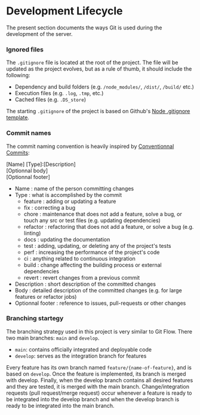 # Development Lifecycle

The present section documents the ways Git is used during the development of the server.

### Ignored files

The `.gitignore` file is located at the root of the project. The file will be updated as the project evolves, but as a rule of thumb, it should include the following:

-   Dependency and build folders (e.g. `/node_modules/`, `/dist/`, `/build/` etc.)
-   Execution files (e.g. `.log`, `.tmp`, etc.)
-   Cached files (e.g. `.DS_store`)

The starting `.gitignore` of the project is based on Github's [Node .gitignore template](https://github.com/github/gitignore/blob/main/Node.gitignore).

### Commit names

The commit naming convention is heavily inspired by [Conventionnal Commits](https://www.conventionalcommits.org/en/v1.0.0/):

[Name] [Type]:[Description]\
[Optionnal body]\
[Optionnal footer]

-   Name : name of the person committing changes
-   Type : what is accomplished by the commit
    -   feature : adding or updating a feature
    -   fix : correcting a bug
    -   chore : maintenance that does not add a feature, solve a bug, or touch any src or test files (e.g. updating dependencies)
    -   refactor : refactoring that does not add a feature, or solve a bug (e.g. linting)
    -   docs : updating the documentation
    -   test : adding, updating, or deleting any of the project's tests
    -   perf : increasing the performance of the project's code
    -   ci : anything related to continuous integration
    -   build : change affecting the building process or external dependencies
    -   revert : revert changes from a previous commit
-   Description : short description of the committed changes
-   Body : detailed description of the committed changes (e.g. for large features or refactor jobs)
-   Optionnal footer : reference to issues, pull-requests or other changes

### Branching startegy

The branching strategy used in this project is very similar to Git Flow. There two main branches: `main` and `develop`.

-   `main`: contains officially integrated and deployable code
-   `develop`: serves as the integration branch for features

Every feature has its own branch named `feature/{name-of-feature}`, and is based on `develop`. Once the feature is implemented, its branch is merged with develop. Finally, when the develop branch contains all desired features and they are tested, it is merged with the main branch. Change/integration requests (pull request/merge request) occur whenever a feature is ready to be integrated into the develop branch and when the develop branch is ready to be integrated into the main branch.
